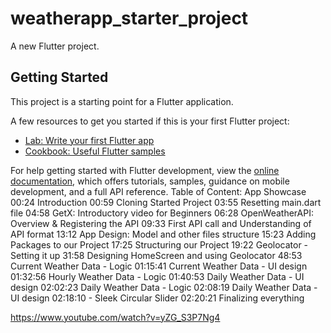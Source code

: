 # weatherapp_starter_project

A new Flutter project.

## Getting Started

This project is a starting point for a Flutter application.

A few resources to get you started if this is your first Flutter project:

- [Lab: Write your first Flutter app](https://docs.flutter.dev/get-started/codelab)
- [Cookbook: Useful Flutter samples](https://docs.flutter.dev/cookbook)

For help getting started with Flutter development, view the
[online documentation](https://docs.flutter.dev/), which offers tutorials,
samples, guidance on mobile development, and a full API reference.
Table of Content:
 App Showcase
00:24 Introduction
00:59 Cloning Started Project
03:55 Resetting main.dart file
04:58 GetX: Introductory video for Beginners
06:28 OpenWeatherAPI: Overview & Registering the API
09:33 First API call and Understanding of API format
13:12 App Design: Model and other files structure
15:23 Adding Packages to our Project
17:25 Structuring our Project
19:22 Geolocator - Setting it up
31:58 Designing HomeScreen and using Geolocator
48:53 Current Weather Data - Logic 
01:15:41 Current Weather Data - UI design
01:32:56 Hourly Weather Data - Logic
01:40:53 Daily Weather Data - UI design
02:02:23 Daily Weather Data - Logic
02:08:19 Daily Weather Data - UI design
02:18:10 - Sleek Circular Slider 
02:20:21 Finalizing everything

https://www.youtube.com/watch?v=yZG_S3P7Ng4
